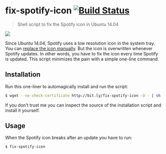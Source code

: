 # fix-spotify-icon [![Build Status](https://travis-ci.org/faviouz/fix-spotify-icon.svg?branch=master)](https://travis-ci.org/faviouz/fix-spotify-icon)

> Shell script to fix the Spotify icon in Ubuntu 14.04

![](http://i.imgur.com/14iOPw7.png)

Since Ubuntu 14.04, Spotify uses a low resolution icon in the system tray. You can [replace the icon manually](http://askubuntu.com/questions/449392/how-to-fix-fuzzy-spotify-icon-in-the-icon-tray). But the icon is overwritten whenever Spotify updates. In other words, you have to fix the icon every time Spotify is updated. This script minimizes the pain with a simple one-line command.

## Installation

Run this one-liner to automagically install and run the script:

```bash
$ wget --no-check-certificate http://bit.ly/fix-spotify-icon -O - | sh
```

If you don't trust me you can inspect the source of the installation script and install it yourself.

## Usage

When the Spotify icon breaks after an update you have to run:

```bash
$ fix-spotify-icon
```

